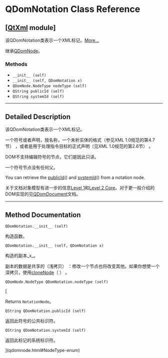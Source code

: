 # QDomNotation Class Reference

## [[QtXml](index.htm) module]

该QDomNotation类表示一个XML标记。[More...](#details)

继承[QDomNode](qdomnode.html)。

### Methods

*   `__init__ (self)`
*   `__init__ (self, QDomNotation x)`
*   `QDomNode.NodeType nodeType (self)`
*   `QString publicId (self)`
*   `QString systemId (self)`

* * *

## Detailed Description

该QDomNotation类表示一个XML标记。

一个符号或者声明，按名称，一个未析实体的格式（参见XML 1.0规范的第4.7节） ，或者是用于处理指令目标的正式声明（见XML 1.0规范的第2.6节） 。

DOM不支持编辑符号的节点，它们是​​因此只读。

一个符号节点没有任何父。

You can retrieve the [publicId](qdomnotation.html#publicId)() and [systemId](qdomnotation.html#systemId)() from a notation node.

关于文档对象模型有进一步的信息[Level 1](http://www.w3.org/TR/REC-DOM-Level-1/)和[Level 2 Core](http://www.w3.org/TR/DOM-Level-2-Core/)。对于更一般介绍的DOM实现的见[QDomDocument](qdomdocument.html)文档。

* * *

## Method Documentation

```
QDomNotation.__init__ (self)
```

构造函数。

```
QDomNotation.__init__ (self, QDomNotation x)
```

构造的副本_x_。

副本的数据是共享的（浅拷贝） ：修改一个节点也将改变其他。如果你想使一个深拷贝，使用[cloneNode](qdomnode.html#cloneNode)（ ） 。

```
QDomNode.NodeType QDomNotation.nodeType (self)
```

[

Returns `NotationNode`。

```
QString QDomNotation.publicId (self)
```

返回此符号的公共标识符。

```
QString QDomNotation.systemId (self)
```

返回此标记的系统标识符。

](qdomnode.html#NodeType-enum)